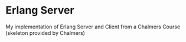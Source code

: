 Erlang Server
=========================

My implementation of Erlang Server and Client from a Chalmers Course (skeleton provided by Chalmers)
